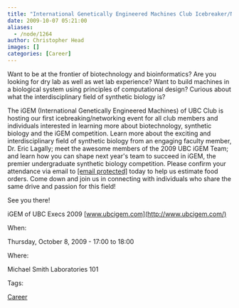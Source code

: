 ```yaml
---
title: "International Genetically Engineered Machines Club Icebreaker/Networking"
date: 2009-10-07 05:21:00
aliases:
  - /node/1264
author: Christopher Head
images: []
categories: [Career]
---
```


Want to be at the frontier of biotechnology and bioinformatics? Are you looking for dry lab as well as wet lab experience? Want to build machines in a biological system using principles of computational design? Curious about what the interdisciplinary field of synthetic biology is?

The iGEM (International Genetically Engineered Machines) of UBC Club is hosting our first icebreaking/networking event for all club members and individuals interested in learning more about biotechnology, synthetic biology and the iGEM competition. Learn more about the exciting and interdisciplinary field of synthetic biology from an engaging faculty member, Dr. Eric Lagally; meet the awesome members of the 2009 UBC iGEM Team; and learn how you can shape next year's team to succeed in iGEM, the premier undergraduate synthetic biology competition. Please confirm your attendance via email to [\[email protected\]](/cdn-cgi/l/email-protection#c0b5a2a3a9a7a5ad80a7ada1a9aceea3afad) today to help us estimate food orders. Come down and join us in connecting with individuals who share the same drive and passion for this field!

See you there!

iGEM of UBC Execs 2009
[www.ubcigem.com](http://www.ubcigem.com/)

When: 

Thursday, October 8, 2009 - 17:00 to 18:00

Where: 

Michael Smith Laboratories 101

Tags: 

[Career](/career)
